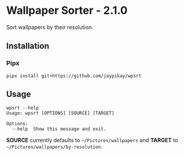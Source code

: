 # Wallpaper Sorter - 2.1.0

Sort wallpapers by their resolution.

## Installation

### Pipx

```shell
pipx install git+https://github.com/jaypikay/wpsrt
```

## Usage

```shell
wpsrt --help
Usage: wpsrt [OPTIONS] [SOURCE] [TARGET]

Options:
  --help  Show this message and exit.
```

**SOURCE** currently defaults to `~/Pictures/wallpapers` and **TARGET** to `~/Pictures/wallpapers/by-resolution`.

